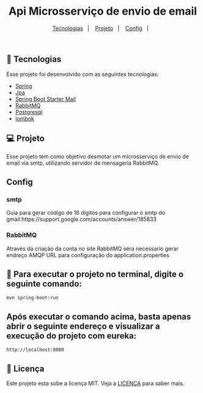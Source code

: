 <h1 align="center">
  Api Microsserviço de envio de email
</h1>


<p align="center">
  <a href="#-tecnologias">Tecnologias</a>&nbsp;&nbsp;&nbsp;|&nbsp;&nbsp;&nbsp;
  <a href="#-projeto">Projeto</a>&nbsp;&nbsp;&nbsp;|&nbsp;&nbsp;&nbsp;
  <a href="#Config">Config</a>&nbsp;&nbsp;&nbsp;|&nbsp;&nbsp;&nbsp;
</p>


<br>


## 🚀 Tecnologias

Esse projeto foi desenvolvido com as seguintes tecnologias:

- [Spring](https://spring.io/)
- [Jpa](https://spring.io/projects/spring-data-redis)
- [Spring Boot Starter Mail](https://mvnrepository.com/artifact/org.springframework.boot/spring-boot-starter-mail)
- [RabbitMQ](https://www.rabbitmq.com/)
- [Postgresql](https://www.postgresql.org/)
- [lombok](https://projectlombok.org/)


## 💻 Projeto

Esse projeto tem como objetivo desmotar um microsserviço de envio de email via smtp,
utilizando servidor de mensageria RabbitMQ.


## Config
<h3>smtp</h3>
Guia para gerar código de 16 dígitos para 
configurar o smtp do gmail:https://support.google.com/accounts/answer/185833
<h3>RabbitMQ</h3>
Através da criação da conta no site RabbitMQ séra necessario gerar endreço AMQP URL para configuração do application.properties

## :hammer: Para executar o projeto no terminal, digite o seguinte comando:

```shell script
mvn spring-boot:run 
```

## Após executar o comando acima, basta apenas abrir o seguinte endereço e visualizar a execução do projeto com eureka:

```
http://localhost:8080
```



## 📝 Licença

Este projeto esta sobe a licença MIT. Veja a [LICENÇA](https://opensource.org/licenses/MIT) para saber mais.


